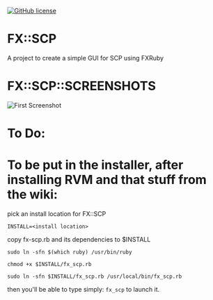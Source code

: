 [![GitHub license](https://img.shields.io/github/license/Naereen/StrapDown.js.svg)](https://github.com/Naereen/StrapDown.js/blob/master/LICENSE)

# FX::SCP
A project to create a simple GUI for SCP using FXRuby

# FX::SCP::SCREENSHOTS

![First Screenshot](https://raw.githubusercontent.com/tayjaybabee/fx_scp/master/images/ss-1.png?token=ApqZPivphzQDdjcanrxlhnuW-7UJiv6Pks5ccMCqwA%3D%3D)

# To Do:

# To be put in the installer, after installing RVM and that stuff from the wiki:

pick an install location for FX::SCP

  `INSTALL=<install location>`

copy fx-scp.rb and its dependencies to $INSTALL

`sudo ln -sfn $(which ruby) /usr/bin/ruby`

`chmod +x $INSTALL/fx_scp.rb`

`sudo ln -sfn $INSTALL/fx_scp.rb /usr/local/bin/fx_scp.rb`

then you'll be able to type simply: `fx_scp` to launch it.
